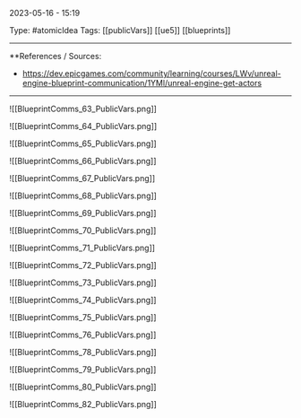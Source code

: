2023-05-16 - 15:19

Type: #atomicIdea 
Tags: [[publicVars]] [[ue5]] [[blueprints]]

---
**References  / Sources:
- https://dev.epicgames.com/community/learning/courses/LWv/unreal-engine-blueprint-communication/1YMl/unreal-engine-get-actors

---
![[BlueprintComms_63_PublicVars.png]]

![[BlueprintComms_64_PublicVars.png]]

![[BlueprintComms_65_PublicVars.png]]

![[BlueprintComms_66_PublicVars.png]]

![[BlueprintComms_67_PublicVars.png]]

![[BlueprintComms_68_PublicVars.png]]

![[BlueprintComms_69_PublicVars.png]]

![[BlueprintComms_70_PublicVars.png]]

![[BlueprintComms_71_PublicVars.png]]

![[BlueprintComms_72_PublicVars.png]]

![[BlueprintComms_73_PublicVars.png]]

![[BlueprintComms_74_PublicVars.png]]

![[BlueprintComms_75_PublicVars.png]]

![[BlueprintComms_76_PublicVars.png]]

![[BlueprintComms_78_PublicVars.png]]

![[BlueprintComms_79_PublicVars.png]]

![[BlueprintComms_80_PublicVars.png]]

![[BlueprintComms_82_PublicVars.png]]
